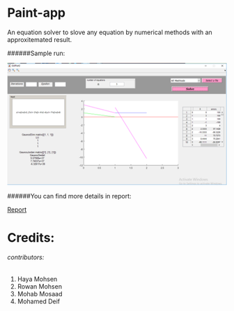 # Paint-app 
An equation solver to slove any equation by numerical methods with an approxitemated result.

######Sample run: 

![3](https://raw.githubusercontent.com/yousefzook/Equation-solver-MATLAB/master/samplerun.png)

######You can find more details in report: 

[Report](https://drive.google.com/drive/folders/1eI83L53pjty9ts61y30Wv1JKuXSSczMu)


# Credits:
###### contributors:
1. Haya Mohsen
2. Rowan Mohsen
3. Mohab Mosaad
4. Mohamed Deif
